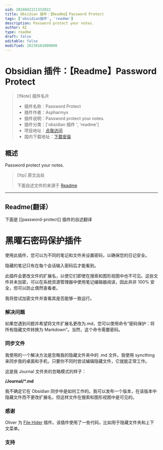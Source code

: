 ```yaml
---
uid: 2024042221332022
title: Obsidian 插件：【Readme】Password Protect
tags: ['obsidian插件', 'readme']
description: Password protect your notes.
author: AI
type: readme
draft: false
editable: false
modified: 20230101000000
---
```


# Obsidian 插件：【Readme】Password Protect

> [!Note] 插件名片
> - 插件名称：Password Protect
> - 插件作者：Aspharmyx
> - 插件说明：Password protect your notes.
> - 插件分类：['obsidian 插件 ', 'readme']
> - 项目地址：[点我访问](https://github.com/Aspharmyx/obsidian-password-protect)
> - 国内下载地址：[下载安装](https://pkmer.cn/products/plugin/pluginMarket/?password-protect)

## 概述

Password protect your notes.

> [!tip] 原文出处
>
>下面自述文件的来源于 [Readme](https://ghproxy.net/https://raw.githubusercontent.com/Aspharmyx/obsidian-password-protect/master/README.md)

---

## Readme(翻译）

下面是 [[password-protect]] 插件的自述翻译

# 黑曜石密码保护插件

使用此插件，您可以为不同的笔记和文件夹设置密码，以确保您的日记安全。

隐藏的笔记只有在每个会话输入密码后才能看到。

此插件会更改文件的扩展名，以使它们即使在搜索和图形视图中也不可见。这些文件并未加密，可以在系统资源管理器中使用笔记编辑器阅读，因此并非 100% 安全，但可以防止偶然查看者。

我将尝试加密文件并查看其是否能够一致运行。

### 解决问题

如果您遇到问题并希望将文件扩展名更改为.md，您可以使用命令“密码保护：将所有隐藏文件转换为 Markdown”。当然，这个命令需要密码。

### 同步文件

我使用的一个解决方法是忽略我的隐藏文件夹中的 .md 文件。我使用 syncthing 来同步我的桌面和手机，只要你不同时尝试编辑隐藏文件，它就能正常工作。

这是我 Journal 文件夹的忽略模式的样子：

**/Journal/*.md**

我不确定它在 Obsidian 同步中是如何工作的。我可以发布一个版本，在该版本中隐藏文件而不更改扩展名，但这样文件在搜索和图形视图中是可见的。

### 感谢

Oliver 为 [File Hider](https://github.com/Oliver-Akins/file-hider) 插件。该插件使用了一些代码，比如用于隐藏文件夹和上下文菜单。

### 支持